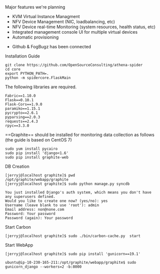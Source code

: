 Major features we're planning
- KVM Virtual Instance Managment
- NFV Device Management (NIC, loadbalancing, etc)
- NFV Device real-time Monitoring (system resources, health status, etc)
- Integrated management console UI for multiple virtual devices
- Automatic provisioning

* Github & FogBugz has been connected

Installation Guide

```
git clone https://github.com/OpenSourceConsulting/athena-spider
cd core
export PYTHON_PATH=.
python -m spidercore.FlaskMain
```

The following libraries are required.
```
Fabric==1.10.0
Flask==0.10.1
Flask-Cors==1.9.0
paramiko==1.15.1
pycrypto==2.6.1
pyparsing==2.0.3
requests==2.4.3
rpyc==3.3.0
```

==Graphite== should be installed for monitoring data collection as follows (the guide is based on CentOS 7)

```
sudo yum install pycairo
sudo pip install 'django<1.6'
sudo pip install graphite-web
```

DB Creation

```
[jerryj@localhost graphite]$ pwd
/opt/graphite/webapp/graphite
[jerryj@localhost graphite]$ sudo python manage.py syncdb

You just installed Django's auth system, which means you don't have any superusers defined.
Would you like to create one now? (yes/no): yes
Username (leave blank to use 'root'): admin
Email address: non@none.com
Password: Your password
Password (again): Your password
```

Start Carbon

```
[jerryj@localhost graphite]$ sudo ./bin/carbon-cache.py  start
```

Start WebApp

```
[jerryj@localhost graphite]$ sudo pip install 'gunicorn==19.1'

ubuntu@ip-10-230-165-211:/opt/graphite/webapp/graphite$ sudo gunicorn_django --workers=2 -b:8000
```
